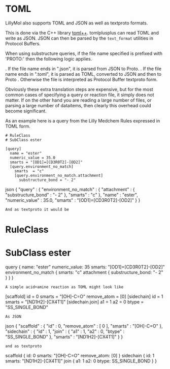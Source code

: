 # TOML
LillyMol also supports TOML and JSON as well as textproto formats.

This is done via the C++ library [toml++](https://marzer.github.io/tomlplusplus/).
tomlplusplus can read TOML and write as JSON. JSON can then be parsed by the
`text_format` utilities in Protocol Buffers. 

When using substructure queries, if the file name specified is prefixed with 'PROTO:'
then the following logic applies.

. If the file name ends in ".json", it is parsed from JSON to Proto.
. If the file name ends in ".toml", it is parsed as TOML, converted to JSON and then to Proto
. Otherwise the file is interpreted as Protocol Buffer textproto form.

Obviously these extra translation steps are expensive, but for the most common
cases of specifying a query or reaction file, it simply does not matter.
If on the other hand you are reading a large number of files, or parsing a
large number of dataitems, then clearly this overhead could become significant.

As an example here is a query from the Lilly Medchem Rules expressed in TOML form.
```
# RuleClass 
# SubClass ester

[query]
  name = "ester"
  numeric_value = 35.0
  smarts = "[OD1]=[CD3R0T2]-[OD2]"
  [query.environment_no_match]
    smarts  = "c"
    [query.environment_no_match.attachment]
      substructure_bond = "- 2"
```
json {
    "query" : {
        "environment_no_match" : {
            "attachment" : {
                "substructure_bond" : "- 2"
            },
            "smarts" : "c"
        },
        "name" : "ester",
        "numeric_value" : 35.0,
        "smarts" : "[OD1]=[CD3R0T2]-[OD2]"
    }
}
```
And as textproto it would be
```
# RuleClass
# SubClass ester

query {
  name: "ester"
  numeric_value: 35
  smarts: "[OD1]=[CD3R0T2]-[OD2]"
  environment_no_match {
    smarts: "c"
    attachment {
      substructure_bond: "- 2"
    }
  }
}
```
A simple acid+amine reaction as TOML might look like
```
[scaffold]
  id = 0
  smarts = "[OH]-C=O"
  remove_atom = [0]
[sidechain]
  id = 1
  smarts = "[ND1H2]-[CX4T1]"
  [sidechain.join]
  a1 = 1
  a2 = 0
  btype = "SS_SINGLE_BOND"
```
As JSON
```
json {
    "scaffold" : {
        "id" : 0,
        "remove_atom" : [
            0
        ],
        "smarts" : "[OH]-C=O"
    },
    "sidechain" : {
        "id" : 1,
        "join" : {
            "a1" : 1,
            "a2" : 0,
            "btype" : "SS_SINGLE_BOND"
        },
        "smarts" : "[ND1H2]-[CX4T1]"
    }
}
```
and as textproto
```
scaffold {
  id: 0
  smarts: "[OH]-C=O"
  remove_atom: [0]
}
sidechain {
  id: 1
  smarts: "[ND1H2]-[CX4T1]"
  join {
    a1: 1
    a2: 0
    btype: SS_SINGLE_BOND
  }
}
```
